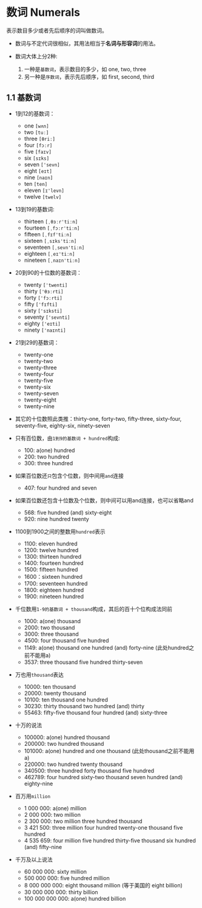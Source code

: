 # 数词 Numerals

表示数目多少或者先后顺序的词叫做数词。

- 数词与不定代词很相似，其用法相当于**名词与形容词**的用法。

- 数词大体上分2种:
     1. 一种是`基数词`，表示数目的多少，如 one, two, three
     2. 另一种是`序数词`，表示先后顺序，如 first, second, third

## 1.1 基数词

- 1到12的基数词：
    - one    `[wʌn]`
    - two    `[tuː]`
    - three  `[θriː]`
    - four   `[fɔːr]` 
    - five   `[faɪv]`
    - six    `[sɪks]`
    - seven  `['sevn]`
    - eight  `[eɪt]`
    - nine   `[naɪn]`
    - ten    `[ten]`
    - eleven `[ɪ'levn]`
    - twelve `[twelv]`

- 13到19的基数词:
    - thirteen  `[ˌθɜːr'tiːn]`
    - fourteen  `[ˌfɔːr'tiːn]`
    - fifteen   `[ˌfɪf'tiːn]`
    - sixteen   `[ˌsɪks'tiːn]`
    - seventeen `[ˌsevn'tiːn]`
    - eighteen  `[ˌeɪ'tiːn]`
    - nineteen  `[ˌnaɪn'tiːn]`

- 20到90的十位数的基数词：
    - twenty  `['twenti]`
    - thirty  `['θɜːrti]`
    - forty   `['fɔːrti]`
    - fifty   `['fɪfti]`
    - sixty   `['sɪksti]`
    - seventy `['sevnti]`
    - eighty  `['eɪti]`
    - ninety  `['naɪnti]`

- 21到29的基数词：
    - twenty-one
    - twenty-two
    - twenty-three
    - twenty-four
    - twenty-five
    - twenty-six
    - twenty-seven
    - twenty-eight
    - twenty-nine

- 其它的十位数照此类推：thirty-one, forty-two, fifty-three, sixty-four, seventy-five, eighty-six, ninety-seven

- 只有百位数，由`1到9的基数词 + hundred`构成: 
    - 100:  a(one) hundred  
    - 200: two hundred  
    - 300: three hundred  

- 如果百位数还`只`包含个位数，则中间用`and`连接
    - 407: four hundred and seven

- 如果百位数还包含十位数及个位数，则中间可以用and连接，也可以省略and
    - 568: five hundred (and) sixty-eight  
    - 920: nine hundred twenty  

- 1100到1900之间的整数用`hundred`表示  
    - 1100: eleven hundred  
    - 1200: twelve hundred  
    - 1300: thirteen hundred  
    - 1400: fourteen hundred  
    - 1500: fifteen hundred  
    - 1600：sixteen hundred
    - 1700: seventeen hundred
    - 1800: eighteen hundred
    - 1900: nineteen hundred

- 千位数用`1-9的基数词 + thousand`构成，其后的百十个位构成法同前  
    - 1000: a(one) thousand  
    - 2000: two thousand  
    - 3000: three thousand  
    - 4500: four thousand five hundred  
    - 1149: a(one) thousand one hundred (and) forty-nine  (此处hundred之前不能用a)
    - 3537: three thousand five hundred thirty-seven  

- 万也用`thousand`表达 
    - 10000: ten thousand  
    - 20000: twenty thousand  
    - 10100: ten thousand one hundred  
    - 30230: thirty thousand two hundred (and) thirty  
    - 55463: fifty-five thousand four hundred (and) sixty-three  

- 十万的说法
    - 100000: a(one) hundred thousand  
    - 200000: two hundred thousand  
    - 101000: a(one) hundred and one thousand (此处thousand之前不能用a)  
    - 220000: two hundred twenty thousand  
    - 340500: three hundred forty thousand five hundred  
    - 462789: four hundred sixty-two thousand seven hundred (and) eighty-nine  

- 百万用`million`  
    - 1 000 000: a(one) million  
    - 2 000 000: two million  
    - 2 300 000: two million three hundred thousand  
    - 3 421 500: three million four hundred twenty-one thousand five hundred  
    - 4 535 659: four million five hundred thirty-five thousand six hundred (and) fifty-nine  

- 千万及以上说法  
    - 60 000 000:  sixty million  
    - 500 000 000: five hundred million  
    - 8 000 000 000: eight thousand million  (等于美国的 eight billion)  
    - 30 000 000 000: thirty billion  
    - 100 000 000 000: a(one) hundred billion  
